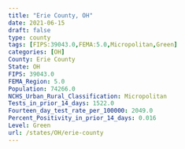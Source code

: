 ```yaml
---
title: "Erie County, OH"
date: 2021-06-15
draft: false
type: county
tags: [FIPS:39043.0,FEMA:5.0,Micropolitan,Green]
categories: [OH]
County: Erie County
State: OH
FIPS: 39043.0
FEMA_Region: 5.0
Population: 74266.0
NCHS_Urban_Rural_Classification: Micropolitan
Tests_in_prior_14_days: 1522.0
Fourteen_day_test_rate_per_100000: 2049.0
Percent_Positivity_in_prior_14_days: 0.016
Level: Green
url: /states/OH/erie-county
---
```



